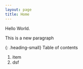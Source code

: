 ```yaml
---
layout: page
title: Home
---
```


Hello World. 

This is a new paragraph

{: .heading-small}
Table of contents

<ol class="govuk-list govuk-list--bullet">
  <li>item</li>
  <li>dsf</li>
</ol>
